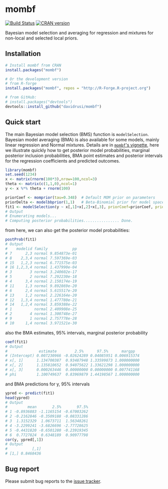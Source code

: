 # mombf

[![Build Status](https://travis-ci.com/davidrusi/mombf.svg?branch=master)](https://travis-ci.com/davidrusi/mombf)
<a href="https://cran.r-project.org/web/checks/check_results_mombf.html"><img border="0" src="http://www.r-pkg.org/badges/version/mombf" alt="CRAN version"></a>

Bayesian model selection and averaging for regression and mixtures for non-local and selected local priors.

## Installation

``` r
# Install mombf from CRAN
install.packages("mombf")

# Or the development version
# from R-forge
install.packages("mombf", repos = "http://R-Forge.R-project.org")

# from GitHub:
# install.packages("devtools")
devtools::install_github("davidrusi/mombf")
```

## Quick start

The main Bayesian model selection (BMS) function is `modelSelection`. Bayesian model averaging (BMA)
is also available for some models,
mainly linear regression and Normal mixtures.
Details are in [`mombf`'s vignette](https://CRAN.R-project.org/package=mombf/vignettes/mombf.pdf),
here we illustrate quickly how to get posterior model probabilities,
marginal posterior inclusion probabilities, BMA point estimates and posterior
intervals for the regression coefficients and predicted outcomes.

```r
library(mombf)
set.seed(1234)
x <- matrix(rnorm(100*3),nrow=100,ncol=3)
theta <- matrix(c(1,1,0),ncol=1)
y <- x %*% theta + rnorm(100)

priorCoef <- momprior(tau=0.348)  # Default MOM prior on parameters
priorDelta <- modelbbprior(1,1)   # Beta-Binomial prior for model space
fit1 <- modelSelection(y ~ x[,1]+x[,2]+x[,3], priorCoef=priorCoef, priorDelta=priorDelta)
# Output
# Enumerating models...
# Computing posterior probabilities................ Done.
```

from here, we can also get the posterior model probabilities:

```r
postProb(fit1)
# Output
#    modelid family           pp
# 7      2,3 normal 9.854873e-01
# 8    2,3,4 normal 7.597369e-03
# 15   1,2,3 normal 6.771575e-03
# 16 1,2,3,4 normal 1.437990e-04
# 3        3 normal 3.240602e-17
# 5        2 normal 7.292230e-18
# 4      3,4 normal 2.150174e-19
# 11     1,3 normal 9.892869e-20
# 6      2,4 normal 5.615517e-20
# 13     1,2 normal 2.226164e-20
# 12   1,3,4 normal 1.477780e-21
# 14   1,2,4 normal 3.859388e-22
# 1          normal 2.409908e-25
# 2        4 normal 1.300748e-27
# 9        1 normal 2.757778e-28
# 10     1,4 normal 3.971521e-30
```

also the BMA estimates, 95% intervals, marginal posterior probability

```r
coef(fit1)
# Output
#              estimate        2.5%      97.5%      margpp
# (Intercept) 0.007230966 -0.02624289 0.04085951 0.006915374
# x[, 1]      1.134700387  0.93487948 1.33599873 1.000000000
# x[, 2]      1.135810652  0.94075622 1.33621298 1.000000000
# x[, 3]      0.000263446  0.00000000 0.00000000 0.007741168
# phi         1.100749637  0.83969879 1.44198567 1.000000000
```

and BMA predictions for y, 95% intervals

```r
ypred <- predict(fit1)
head(ypred)
# Output
#         mean       2.5%       97.5%
# 1 -0.8936883 -1.1165154 -0.67003262
# 2 -0.2162846 -0.3509188 -0.08331286
# 3  1.3152329  1.0673711  1.56348261
# 4 -3.2299241 -3.6826696 -2.77728625
# 5 -0.4431820 -0.6501280 -0.23919345
# 6  0.7727824  0.6348189  0.90977798
cor(y, ypred[,1])
# Output
#           [,1]
# [1,] 0.8468436
```

## Bug report

Please submit bug reports to the [issue tracker](https://github.com/davidrusi/mombf/issues).
